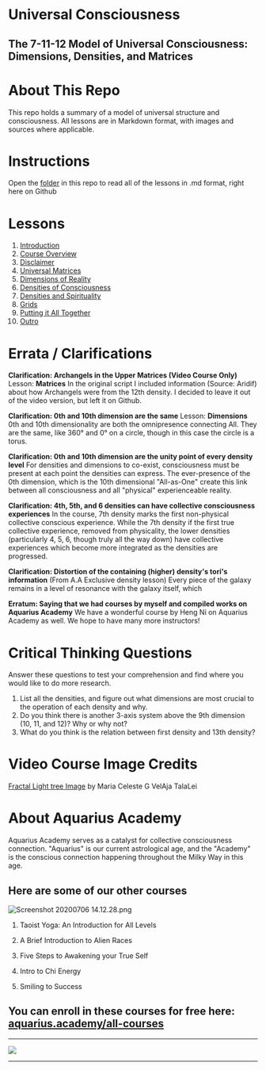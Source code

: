 # Universal Consciousness
## The 7-11-12 Model of Universal Consciousness: Dimensions,  Densities, and Matrices

# About This Repo
This repo holds a summary of a model of universal structure and consciousness. All lessons are in Markdown format, with images and sources where applicable.

# Instructions
Open the [folder](https://github.com/dougbutner/universal-consciousness/tree/master/The%207-11-12%20Model%20of%20Universal%20Consciousness) in this repo to read all of the lessons in .md format, right here on Github

# Lessons

1. [Introduction](https://github.com/dougbutner/universal-consciousness/blob/master/The%207-11-12%20Model%20of%20Universal%20Consciousness/1.%20Introduction.md)
2. [Course Overview](https://github.com/dougbutner/universal-consciousness/blob/master/The%207-11-12%20Model%20of%20Universal%20Consciousness/2.%20Course%20Overview.md)
3. [Disclaimer](https://github.com/dougbutner/universal-consciousness/blob/master/The%207-11-12%20Model%20of%20Universal%20Consciousness/3.%20Disclaimer.md)
4. [Universal Matrices](https://github.com/dougbutner/universal-consciousness/blob/master/The%207-11-12%20Model%20of%20Universal%20Consciousness/4.%20Universal%20Matrices.md)
5. [Dimensions of Reality](https://github.com/dougbutner/universal-consciousness/blob/master/The%207-11-12%20Model%20of%20Universal%20Consciousness/5.%20Dimensions%20of%20Reality.md)
6. [Densities of Consciousness](https://github.com/dougbutner/universal-consciousness/blob/master/The%207-11-12%20Model%20of%20Universal%20Consciousness/6.%20Densities%20of%20Consciousness.md)
7. [Densities and Spirituality](https://github.com/dougbutner/universal-consciousness/blob/master/The%207-11-12%20Model%20of%20Universal%20Consciousness/7.%20Densities%20and%20Spirituality%20%5BAquarius.Academy%20Exclusive%27.md)
8. [Grids](https://github.com/dougbutner/universal-consciousness/blob/master/The%207-11-12%20Model%20of%20Universal%20Consciousness/8.%20Grids%20%5BBonus%20Lesson%5D.md)
9. [Putting it All Together](https://github.com/dougbutner/universal-consciousness/blob/master/The%207-11-12%20Model%20of%20Universal%20Consciousness/9.%20Putting%20it%20All%20Together.md)
10. [Outro](https://github.com/dougbutner/universal-consciousness/blob/master/The%207-11-12%20Model%20of%20Universal%20Consciousness/10.%20Outro.md) 

# Errata / Clarifications

**Clarification: Archangels in the Upper Matrices (Video Course Only)**
Lesson: **Matrices**
In the original script I included information (Source: Aridif) about how Archangels were from the 12th density. I decided to leave it out of the video version, but left it on Github. 


**Clarification: 0th and 10th dimension are the same**
Lesson:  **Dimensions**
0th and 10th dimensionality are both the omnipresence connecting All. They are the same, like 360° and 0° on a circle, though in this case the circle is a torus.

**Clarification: 0th and 10th dimension are the unity point of every density level**
For densities and dimensions to co-exist, consciousness must be present at each point the densities can express. The ever-presence of the 0th dimension, which is the 10th dimensional "All-as-One" create this link between all consciousness and all "physical" experienceable reality.

**Clarification: 4th, 5th, and 6 densities can have collective consciousness experiences**
In the course, 7th density marks the first non-physical collective conscious experience. While the 7th density if the first true collective experience, removed from physicality, the lower densities (particularly 4, 5, 6, though truly all the way down) have collective experiences which become more integrated as the densities are progressed.

**Clarification: Distortion of the containing (higher) density's tori's information** 
(From A.A Exclusive density lesson) Every piece of the galaxy remains in a level of resonance with the galaxy itself, which 


**Erratum: Saying that we had courses by myself and compiled works on Aquarius Academy**
We have a wonderful course by Heng Ni on Aquarius Academy as well. 
We hope to have many more instructors!


# Critical Thinking Questions
Answer these questions to test your comprehension and find where you would like to do more research.
1. List all the densities, and figure out what dimensions are most crucial to the operation of each density and why.
2. Do you think there is another 3-axis system above the 9th dimension (10, 11, and 12)? Why or why not?
3. What do you think is the relation between first density and 13th density?


# Video Course Image Credits

[ Fractal Light tree Image](http://theseraphimproject2012-2027.spruz.com/view/photo/photos.htm?id=F1FFAB99-512A-4AD1-8A4A-40F35A890C71) by Maria Celeste G VelAja TalaLei




# About Aquarius Academy
Aquarius Academy serves as a catalyst for collective consciousness connection. "Aquarius" is our current astrological age, and the "Academy" is the conscious connection happening throughout the Milky Way in this age.
## Here are some of our other courses

![Screenshot 20200706 14.12.28.png](https://files.peakd.com/file/peakd-hive/aquarius.academy/wWAHbnus-Screenshot202020-07-062014.12.28.png)



1. Taoist Yoga: An Introduction for All Levels

2. A Brief Introduction to Alien Races

3. Five Steps to Awakening your True Self

4. Intro to Chi Energy

5. Smiling to Success

## You can enroll in these courses for free here: [aquarius.academy/all-courses](https://aquarius.academy/all-courses)

___

![](https://cdn-images-1.medium.com/max/2160/1*wgZ678QUqo_Ue3y2S-FHBQ.png)

___


<!--stackedit_data:
eyJoaXN0b3J5IjpbLTE5MDM1MTc1MDUsLTEzODAxODM3NjEsMT
A3MjQ1MjQ1NCwtNTE5OTQ4OTgzLC0xNDY3ODU2NTE3LDcwOTY0
OTI4LDIwNzI5NzEzNjUsMTU0MDcyMTkyOSwtMTkwMjY3NTU4Ny
wzOTQ2Nzg4NTMsMTg3NjY5MTcxMSwtMTU0NTQ2MjEwLDE0Mzc1
NTQ3NTMsMTUyMDI5MDcxMiwyMDA0NjAyMDYxLC04Mzk2MTcyMD
MsMTU1NTE0NzcxXX0=
-->